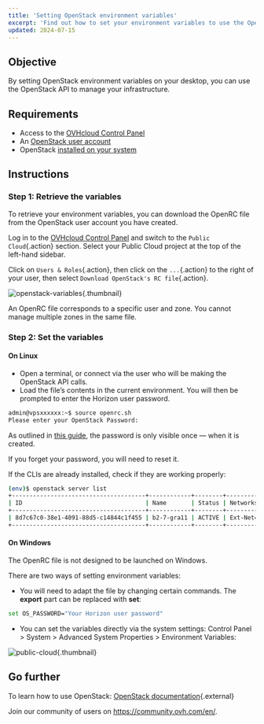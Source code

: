 ```yaml
---
title: 'Setting OpenStack environment variables'
excerpt: 'Find out how to set your environment variables to use the OpenStack API'
updated: 2024-07-15
---
```


## Objective

By setting OpenStack environment variables on your desktop, you can use the OpenStack API to manage your infrastructure.

## Requirements

- Access to the [OVHcloud Control Panel](https://www.ovh.com/auth/?action=gotomanager&from=https://www.ovh.ie/&ovhSubsidiary=ie)
- An [OpenStack user account](/pages/public_cloud/compute/create_and_delete_a_user)
- OpenStack [installed on your system](/pages/public_cloud/compute/prepare_the_environment_for_using_the_openstack_api)

## Instructions

### Step 1: Retrieve the variables

To retrieve your environment variables, you can download the OpenRC file from the OpenStack user account you have created.

Log in to the [OVHcloud Control Panel](https://www.ovh.com/auth/?action=gotomanager&from=https://www.ovh.ie/&ovhSubsidiary=ie) and switch to the `Public Cloud`{.action} section. Select your Public Cloud project at the top of the left-hand sidebar.

Click on `Users & Roles`{.action}, then click on the `...`{.action} to the right of your user, then select `Download OpenStack's RC file`{.action}.

![openstack-variables](images/pciopenstackvariables1e.png){.thumbnail}

An OpenRC file corresponds to a specific user and zone. You cannot manage multiple zones in the same file.

### Step 2: Set the variables

#### **On Linux**

* Open a terminal, or connect via the user who will be making the OpenStack API calls.
* Load the file’s contents in the current environment. You will then be prompted to enter the Horizon user password.

```bash
admin@vpsxxxxxx:~$ source openrc.sh
Please enter your OpenStack Password:
```

As outlined in [this guide](/pages/public_cloud/compute/create_and_delete_a_user), the password is only visible once — when it is created.

If you forget your password, you will need to reset it.

If the CLIs are already installed, check if they are working properly:

```bash
(env)$ openstack server list
+--------------------------------------+------------+--------+-----------------------------------------------+-----------+--------+
| ID                                   | Name       | Status | Networks                                      | Image     | Flavor |
+--------------------------------------+------------+--------+-----------------------------------------------+-----------+--------+
| 8d7c67c0-38e1-4091-88d5-c14844c1f455 | b2-7-gra11 | ACTIVE | Ext-Net=2001:xxxx:xxx:xxx::xxxx, xx.xxx.xx.xx | Debian 12 | b2-7   |
+--------------------------------------+------------+--------+-----------------------------------------------+-----------+--------+
```

#### **On Windows**

The OpenRC file is not designed to be launched on Windows.

There are two ways of setting environment variables:

- You will need to adapt the file by changing certain commands. The **export** part can be replaced with **set**:

```bash
set OS_PASSWORD="Your Horizon user password"
```

- You can set the variables directly via the system settings: Control Panel > System > Advanced System Properties > Environment Variables:

![public-cloud](images/pciopenstackvariables2.png){.thumbnail}

## Go further

To learn how to use OpenStack: [OpenStack documentation](https://docs.openstack.org/){.external}

Join our community of users on <https://community.ovh.com/en/>.
